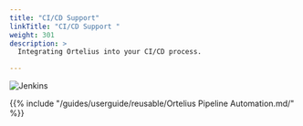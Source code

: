 ```yaml
---
title: "CI/CD Support"
linkTitle: "CI/CD Support "
weight: 301
description: >
  Integrating Ortelius into your CI/CD process.

---
```



  ![Jenkins](/guides/userguide/images/jenkins-stacked-small.png)

{{% include "/guides/userguide/reusable/Ortelius Pipeline Automation.md/" %}}


